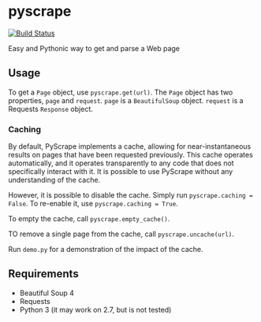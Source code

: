 # pyscrape
[![Build Status](https://api.travis-ci.com/scoopgracie/pyscrape.svg?branch=master)](https://travis-ci.com/scoopgracie/pyscrape)

Easy and Pythonic way to get and parse a Web page

## Usage

To get a `Page` object, use `pyscrape.get(url)`. The `Page` object has two
properties, `page` and `request`. `page` is a `BeautifulSoup` object.
`request` is a Requests `Response` object.

### Caching

By default, PyScrape implements a cache, allowing for near-instantaneous
results on pages that have been requested previously. This cache operates
automatically, and it operates transparently to any code that does not
specifically interact with it. It is possible to use PyScrape without any
understanding of the cache.

However, it is possible to disable the cache. Simply run `pyscrape.caching =
False`. To re-enable it, use `pyscrape.caching = True`.

To empty the cache, call `pyscrape.empty_cache()`.

TO remove a single page from the cache, call `pyscrape.uncache(url)`.

Run `demo.py` for a demonstration of the impact of the cache.

## Requirements

* Beautiful Soup 4
* Requests
* Python 3 (it may work on 2.7, but is not tested)
